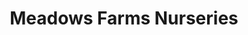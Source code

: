 ---
title: "Meadows Farms Nurseries"
url: /manassas/meadows-farms-nurseries/
shop: Garten-Center
---